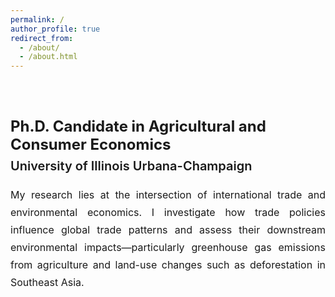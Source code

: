 ```yaml
---
permalink: /
author_profile: true
redirect_from: 
  - /about/
  - /about.html
---
```



<style>
/* Expand the main container */
.page__content {
  max-width: 1400px !important;
  width: 100%;
}

/* Two-column layout with spacing */
.custom-home-wrapper {
  display: flex;
  justify-content: space-between;
  align-items: flex-start;
  margin-top: 20px;
  gap: 80px;
}

/* Right-side (text area) styling */
.custom-home-text {
  flex-grow: 1;
  min-width: 700px;
  margin-top: 20px;
  padding-right: 30px;
}

.custom-home-text h2 {
  font-weight: 700;
  font-size: 24px;
  margin-bottom: 8px;
}

.custom-home-text h3 {
  font-weight: 600;
  font-size: 20px;
  margin-top: 0;
  margin-bottom: 20px;
}

.custom-home-text p {
  font-size: 16px;
  line-height: 1.75;
  text-align: justify;
}

/* Responsive fallback */
@media (max-width: 992px) {
  .custom-home-wrapper {
    flex-direction: column;
    gap: 20px;
  }

  .custom-home-text {
    min-width: unset;
    padding-right: 0;
  }
}
</style>

<div class="custom-home-wrapper">
  <!-- Left side: profile info auto-injected by author_profile -->
  <div class="custom-home-text">
    <h2>Ph.D. Candidate in Agricultural and Consumer Economics</h2>
    <h3>University of Illinois Urbana-Champaign</h3>
    <p>
      My research lies at the intersection of international trade and environmental economics.
      I investigate how trade policies influence global trade patterns and assess their downstream
      environmental impacts—particularly greenhouse gas emissions from agriculture and land-use
      changes such as deforestation in Southeast Asia.
    </p>
  </div>
</div>

